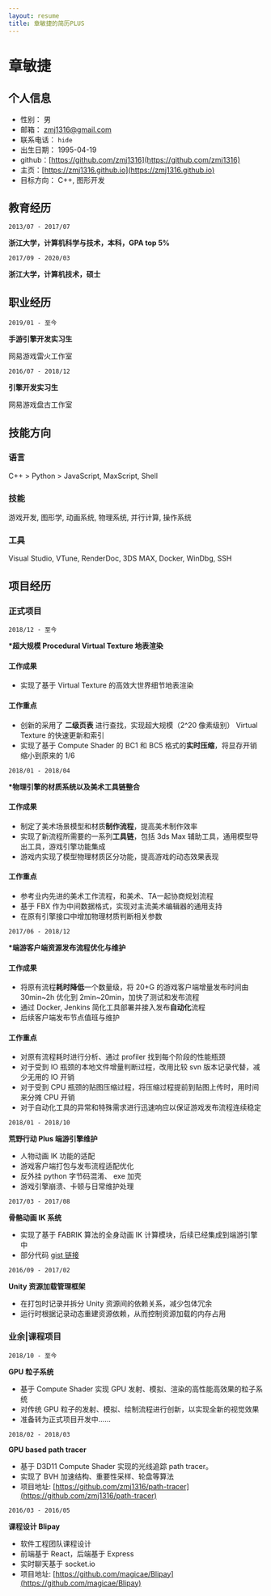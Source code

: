 ```yaml
---
layout: resume
title: 章敏捷的简历PLUS
---
```


# 章敏捷

## 个人信息

* 性别： 男
* 邮箱： [zmj1316@gmail.com](mailto:zmj1316@gmail.com)
* 联系电话： `hide`
* 出生日期： 1995-04-19
* github：[https://github.com/zmj1316](https://github.com/zmj1316)
* 主页：[https://zmj1316.github.io](https://zmj1316.github.io)
* 目标方向： C++, 图形开发

## 教育经历

`2013/07 - 2017/07`

__浙江大学，计算机科学与技术，本科，GPA top 5%__

`2017/09 - 2020/03`

__浙江大学，计算机技术，硕士__



## 职业经历

`2019/01 - 至今`

__手游引擎开发实习生__

网易游戏雷火工作室


`2016/07 - 2018/12`


__引擎开发实习生__

网易游戏盘古工作室



## 技能方向

### 语言

C++ > Python > JavaScript, MaxScript, Shell

### 技能

游戏开发, 图形学, 动画系统, 物理系统, 并行计算, 操作系统

### 工具

Visual Studio, VTune, RenderDoc, 3DS MAX, Docker, WinDbg, SSH


## 项目经历

### 正式项目


`2018/12 - 至今`

__*超大规模 Procedural Virtual Texture 地表渲染__

#### 工作成果

* 实现了基于 Virtual Texture 的高效大世界细节地表渲染

#### 工作重点

* 创新的采用了 **二级页表** 进行查找，实现超大规模（2^20 像素级别） Virtual Texture 的快速更新和索引
* 实现了基于 Compute Shader 的 BC1 和 BC5 格式的**实时压缩**，将显存开销缩小到原来的 1/6


`2018/01 - 2018/04`

__*物理引擎的材质系统以及美术工具链整合__

#### 工作成果

* 制定了美术场景模型和材质**制作流程**，提高美术制作效率
* 实现了新流程所需要的一系列**工具链**，包括 3ds Max 辅助工具，通用模型导出工具，游戏引擎功能集成
* 游戏内实现了模型物理材质区分功能，提高游戏的动态效果表现

#### 工作重点

* 参考业内先进的美术工作流程，和美术、TA一起协商规划流程
* 基于 FBX 作为中间数据格式，实现对主流美术编辑器的通用支持
* 在原有引擎接口中增加物理材质判断相关参数


`2017/06 - 2018/12`

__*端游客户端资源发布流程优化与维护__

#### 工作成果

* 将原有流程**耗时降低**一个数量级，将 20+G 的游戏客户端增量发布时间由 30min~2h 优化到 2min~20min，加快了测试和发布流程
* 通过 Docker, Jenkins 简化工具部署并接入发布**自动化**流程
* 后续客户端发布节点值班与维护

#### 工作重点

* 对原有流程耗时进行分析、通过 profiler 找到每个阶段的性能瓶颈
* 对于受到 IO 瓶颈的本地文件增量判断过程，改用比较 svn 版本记录代替，减少无用的 IO 开销
* 对于受到 CPU 瓶颈的贴图压缩过程，将压缩过程提前到贴图上传时，用时间来分摊 CPU 开销
* 对于自动化工具的异常和特殊需求进行迅速响应以保证游戏发布流程连续稳定


`2018/01 - 2018/10`

__荒野行动 Plus 端游引擎维护__

* 人物动画 IK 功能的适配
* 游戏客户端打包与发布流程适配优化
* 反外挂 python 字节码混淆、 exe 加壳
* 游戏引擎崩溃、卡顿与日常维护处理


`2017/03 - 2017/08`

__骨骼动画 IK 系统__

* 实现了基于 FABRIK 算法的全身动画 IK 计算模块，后续已经集成到端游引擎中
* 部分代码 [gist 链接](https://gist.github.com/zmj1316/4bec6de16d25ff9e779de27db5e96001)

`2016/09 - 2017/02`

__Unity 资源加载管理框架__

* 在打包时记录并拆分 Unity 资源间的依赖关系，减少包体冗余
* 运行时根据记录动态重建资源依赖，从而控制资源加载的内存占用

### 业余|课程项目

`2018/10 - 至今`

__GPU 粒子系统__

* 基于 Compute Shader 实现 GPU 发射、模拟、渲染的高性能高效果的粒子系统
* 对传统 GPU 粒子的发射、模拟、绘制流程进行创新，以实现全新的视觉效果
* 准备转为正式项目开发中......


`2018/02 - 2018/03`

__GPU based path tracer__

* 基于 D3D11 Compute Shader 实现的光线追踪 path tracer。
* 实现了 BVH 加速结构、重要性采样、轮盘等算法
* 项目地址: [https://github.com/zmj1316/path-tracer](https://github.com/zmj1316/path-tracer)

`2016/03 - 2016/05`

__课程设计 Blipay__

* 软件工程团队课程设计
* 前端基于 React，后端基于 Express
* 实时聊天基于 socket.io
* 项目地址: [https://github.com/magicae/Blipay](https://github.com/magicae/Blipay)

